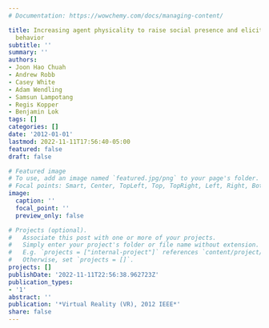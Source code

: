 ```yaml
---
# Documentation: https://wowchemy.com/docs/managing-content/

title: Increasing agent physicality to raise social presence and elicit realistic
  behavior
subtitle: ''
summary: ''
authors:
- Joon Hao Chuah
- Andrew Robb
- Casey White
- Adam Wendling
- Samsun Lampotang
- Regis Kopper
- Benjamin Lok
tags: []
categories: []
date: '2012-01-01'
lastmod: 2022-11-11T17:56:40-05:00
featured: false
draft: false

# Featured image
# To use, add an image named `featured.jpg/png` to your page's folder.
# Focal points: Smart, Center, TopLeft, Top, TopRight, Left, Right, BottomLeft, Bottom, BottomRight.
image:
  caption: ''
  focal_point: ''
  preview_only: false

# Projects (optional).
#   Associate this post with one or more of your projects.
#   Simply enter your project's folder or file name without extension.
#   E.g. `projects = ["internal-project"]` references `content/project/deep-learning/index.md`.
#   Otherwise, set `projects = []`.
projects: []
publishDate: '2022-11-11T22:56:38.962723Z'
publication_types:
- '1'
abstract: ''
publication: '*Virtual Reality (VR), 2012 IEEE*'
share: false
---
```

